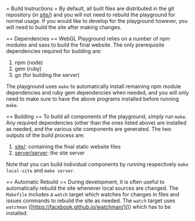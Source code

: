 = Build Instructions =
By default, all built files are distributed in the git repository (in [site/]()) and you will
not need to rebuild the playground for normal usage. If you would like to develop for the
playground however, you will need to build the site after making changes.


== Dependencies ==
WebGL Playground relies on a number of npm modules and sass to build the final website. The
only prerequisite dependencies required for building are:

1. npm (node)
3. gem (ruby)
3. go (for building the server)

The playground uses `make` to automatically install remaining npm module dependencies and
ruby gem dependencies when needed, and you will only need to make sure to have the above
programs installed before running `make`.

== Building ==
To build all components of the playground, simply run `make`. Any required dependencies
(other than the ones listed above) are installed as needed, and the various site components
are generated. The two outputs of the build process are:

1. [site/](): containing the final static website files
2. [server/server](): the site server

Note that you can build individual components by running respectively
`make local-site` and `make server`.

== Automatic Rebuild ==
During development, it is often useful to automatically rebuild the site whenever
local sources are changed. The `Makefile` includes a `watch` target which watches for
changes in files and issues commands to rebuild the site as needed. The `watch` target
uses `watchman` ([https://facebook.github.io/watchman/]()) which has to be installed.
